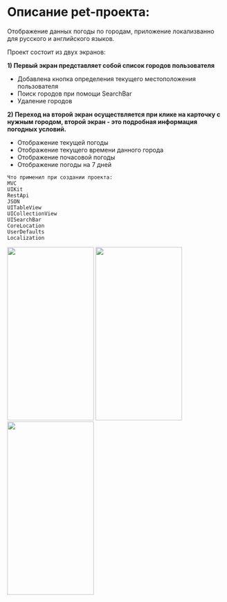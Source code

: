 # Описание pet-проекта:

Отображение данных погоды по городам, приложение локализванно для русского и английского языков.

Проект состоит из двух экранов: 

**1) Первый экран представляет собой список городов пользователя**
  * Добавлена кнопка определения текущего местоположения пользователя
  * Поиск городов при помощи SearchBar
  * Удаление городов
 
**2) Переход на второй экран осуществляется при клике на карточку с нужным городом, второй экран - это подробная информация погодных условий.**
  * Отображение текущей погоды
  * Отображение текущего времени данного города
  * Отображение почасовой погоды
  * Отображение погоды на 7 дней

```
Что применил при создании проекта:
MVC
UIKit
RestApi
JSON
UITableView
UICollectionView
UISearchBar
CoreLocation
UserDefaults
Localization
```


<img src=https://user-images.githubusercontent.com/37789492/163724160-4189d2cf-d3e7-4566-9feb-52ff3a4d58cf.png width="200" height="400" />
<img src=https://user-images.githubusercontent.com/37789492/163724251-9262b75c-889e-41f7-a8c9-c3380ceb91d3.png width="200" height="400" />
<img src=https://user-images.githubusercontent.com/37789492/163724255-a8d995e6-d050-47ca-839f-bb6794941573.png width="200" height="400" />
